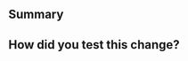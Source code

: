 ## Summary

<!--
  1. Explain the **motivation** for making this change.
     What existing problem does the pull request solve?
  2. If you are fixing a bug, make sure there is an open ticket for it
-->

## How did you test this change?

<!--
  1. Test your finished branch/PR on iOS and Android.
     Demonstrate the code is solid with screen shots of both platforms.
  If you leave this empty, your PR will very likely be closed.
-->
